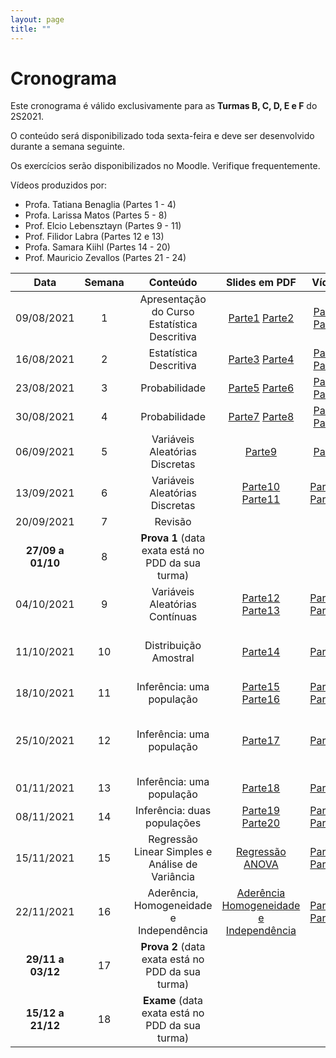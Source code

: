 ```yaml
---
layout: page
title: ""
---
```


# Cronograma

Este cronograma é válido exclusivamente para as **Turmas B, C, D, E e F** do 2S2021.

O conteúdo será disponibilizado toda sexta-feira e deve ser desenvolvido durante a semana seguinte.

Os exercícios serão disponibilizados no Moodle. Verifique frequentemente.

Vídeos produzidos por: 

* Profa. Tatiana Benaglia (Partes 1 - 4)
* Profa. Larissa Matos (Partes 5 - 8)
* Prof. Elcio Lebensztayn (Partes 9 - 11)
* Prof. Filidor Labra (Partes 12 e 13)
* Profa. Samara Kiihl (Partes 14 - 20)
* Prof. Mauricio Zevallos (Partes 21 - 24)


| Data          | Semana  | Conteúdo | Slides em PDF   | Vídeos  | Extras |
|:-------------:|:-------:| :-------:| :---------------:|:-------:|:------:|
| 09/08/2021    |   1      | Apresentação do Curso Estatística Descritiva    | [Parte1](http://me414-unicamp.github.io/aulas/slides/parte01/parte01.pdf)  [Parte2](http://me414-unicamp.github.io/aulas/slides/parte02/parte02.pdf)| [Parte1](https://drive.google.com/drive/folders/1YhZjqt_9QJbr81BNh7N0GREb2RxBUMOE?usp=sharing) [Parte2](https://drive.google.com/drive/folders/1YlTJt_MdPiqoV9vDIfXTxpv0KIAL1Xqk?usp=sharing) | [GRETL](https://drive.google.com/file/d/1WmPDVYvaCEgNIFppkJ96Rg4aut2-huIQ/view?usp=sharing) 
| 16/08/2021    |   2     | Estatística Descritiva    |  [Parte3](http://me414-unicamp.github.io/aulas/slides/parte03/parte03.pdf) [Parte4](http://me414-unicamp.github.io/aulas/slides/parte04/parte04.pdf)   |  [Parte3](https://drive.google.com/drive/folders/1EgkZy6aTnawO5Ra6P1Y0G9hRV2CBJr91?usp=sharing)  [Parte4](https://drive.google.com/drive/folders/18Z0pLSbMEmAsFFMNC6Jnn0pGFHiLDK8F?usp=sharing)
| 23/08/2021    |   3     | Probabilidade             | [Parte5](http://me414-unicamp.github.io/aulas/slides/parte05/parte05.pdf) [Parte6](http://me414-unicamp.github.io/aulas/slides/parte06/parte06.pdf)   | [Parte5](https://drive.google.com/drive/folders/1RnD9YZq1hioXV_Fzl2OqoUpm4tjkpFFo?usp=sharing) [Parte6](https://drive.google.com/drive/folders/1-bD-G0QovYhZitYEOkupD3Ch0KOT-JSB?usp=sharing) | [Summary Song #1](https://youtu.be/lm53uqt-ln0)
| 30/08/2021    |   4     | Probabilidade             | [Parte7](http://me414-unicamp.github.io/aulas/slides/parte07/parte07.pdf) [Parte8](http://me414-unicamp.github.io/aulas/slides/parte08/parte08.pdf)  | [Parte7](https://drive.google.com/drive/folders/1d6VobTbrRmFNKjqmMzA6rDeyewnomeaz?usp=sharing) [Parte8](https://drive.google.com/drive/folders/1IoCsLpCNMiY1H2l1aXH3vVCfMgynaFmO?usp=sharing) | 
| 06/09/2021    |   5     | Variáveis Aleatórias Discretas   |  [Parte9](http://me414-unicamp.github.io/aulas/slides/parte09/parte09.pdf)  | [Parte9](https://drive.google.com/drive/folders/1SYM7vsO9SVx084EN73FLTfwCRe_hbRYq?usp=sharing)
| 13/09/2021    |   6     | Variáveis Aleatórias Discretas   | [Parte10](http://me414-unicamp.github.io/aulas/slides/parte10/parte10.pdf) [Parte11](http://me414-unicamp.github.io/aulas/slides/parte11/parte11.pdf) | [Parte10](https://drive.google.com/drive/folders/16I7ebZ0BZJEWjVfxPhdnwBjKVq1Dm5cW?usp=sharing)  [Parte11](https://drive.google.com/drive/folders/1YOakSF7xbNLAkV4rEt-yVhYXKhMnhUCv?usp=sharing)
| 20/09/2021    |   7     |  Revisão  |  
| **27/09 a 01/10**   |   8     |  **Prova 1**  (data exata está no PDD da sua turma)   |   
| 04/10/2021    |   9     | Variáveis Aleatórias Contínuas    | [Parte12](http://me414-unicamp.github.io/aulas/slides/parte12/parte12.pdf) [Parte13](http://me414-unicamp.github.io/aulas/slides/parte13/parte13.pdf)   |  [Parte12](https://drive.google.com/drive/folders/18h5jsIjMVXA3clyzNk7HDyGFQ7ToRc-N?usp=sharing)  [Parte13](https://drive.google.com/drive/folders/10Dw5LoXLo81HKqbFIGP2rLszZXM4z6L_?usp=sharing) | [Summary Song #3](https://youtu.be/Cy07eubC-jI)        [Tabelas](http://me414-unicamp.github.io/about/Tabelas-impressao.pdf)
| 11/10/2021    |   10    | Distribuição Amostral     |  [Parte14](http://me414-unicamp.github.io/aulas/slides/parte14/parte14.pdf)| [Parte14](https://bit.ly/3FF5SrG) | [Bunnies & Dragons](https://vimeo.com/75089338) [Galton Board](https://www.youtube.com/watch?v=AwEaHCjgeXk)
| 18/10/2021    |   11    |Inferência: uma população     |  [Parte15](http://me414-unicamp.github.io/aulas/slides/parte15/parte15.pdf) [Parte16](http://me414-unicamp.github.io/aulas/slides/parte16/parte16.pdf)  | [Parte15](https://bit.ly/3vhXVnj)  [Parte16](https://bit.ly/3aF9JXp) |  [Summary Song #5](https://youtu.be/sOFlR4C5YVs)
| 25/10/2021    |   12    | Inferência: uma população    |    [Parte17](http://me414-unicamp.github.io/aulas/slides/parte17/parte17.pdf) | [Parte17](https://bit.ly/312153F)  |  [Summary Song #4](https://youtu.be/HTdo6xjfFHI)       [Uma Senhora Toma Chá](http://me414-unicamp.github.io/aulas/slides/parte17a-SenhoraCha/parte17a)
| 01/11/2021    |   13    | Inferência: uma população     | [Parte18](http://me414-unicamp.github.io/aulas/slides/parte18/parte18.pdf)  | [Parte18](https://bit.ly/3jRddep) | 
| 08/11/2021    |   14    | Inferência: duas populações     | [Parte19](http://me414-unicamp.github.io/aulas/slides/parte19/parte19.pdf) [Parte20](http://me414-unicamp.github.io/aulas/slides/parte20/parte20.pdf)   | [Parte19](https://bit.ly/303RDMp) [Parte20](https://bit.ly/3Daw7oh) | [Teste de permutação](http://me414-unicamp.github.io/aulas/slides/parte20a/TestePermutacao.pdf) 
| 15/11/2021    |   15    |  Regressão Linear Simples e Análise de Variância |[Regressão](http://me414-unicamp.github.io/aulas/slides/parte23/Regressao.pdf) [ANOVA](http://me414-unicamp.github.io/aulas/slides/parte24/ANOVA.pdf)  | [Parte23](https://bit.ly/3kx7JWr) [Parte24](https://bit.ly/3n9UPiP) | [GRETL 2](https://drive.google.com/file/d/1p6fRPlJ2ydrSNTInoLGhSyyQISgBUh7W/view?usp=sharing)
| 22/11/2021    |   16    |  Aderência, Homogeneidade e Independência |[Aderência](https://drive.google.com/file/d/1cLBMSr92sMHiZep7AGXeGMjD1MLli76K/view?usp=sharing) [Homogeneidade e Independência](https://drive.google.com/file/d/15tNYzJEvkS-1kZVLWJTT7-yuzWu830dE/view?usp=sharing)  | [Parte21](https://bit.ly/3CEM58J) [Parte22](https://bit.ly/3qVFgha) |
| **29/11 a 03/12**  |   17     | **Prova 2** (data exata está no PDD da sua turma)  |   
| **15/12 a 21/12**   |   18     | **Exame** (data exata está no PDD da sua turma) |
